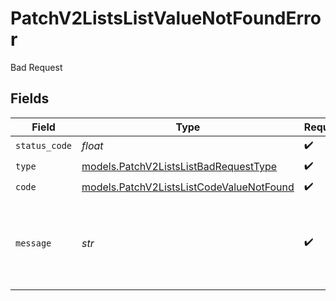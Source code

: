 # PatchV2ListsListValueNotFoundError

Bad Request


## Fields

| Field                                                                                      | Type                                                                                       | Required                                                                                   | Description                                                                                | Example                                                                                    |
| ------------------------------------------------------------------------------------------ | ------------------------------------------------------------------------------------------ | ------------------------------------------------------------------------------------------ | ------------------------------------------------------------------------------------------ | ------------------------------------------------------------------------------------------ |
| `status_code`                                                                              | *float*                                                                                    | :heavy_check_mark:                                                                         | N/A                                                                                        |                                                                                            |
| `type`                                                                                     | [models.PatchV2ListsListBadRequestType](../models/patchv2listslistbadrequesttype.md)       | :heavy_check_mark:                                                                         | N/A                                                                                        |                                                                                            |
| `code`                                                                                     | [models.PatchV2ListsListCodeValueNotFound](../models/patchv2listslistcodevaluenotfound.md) | :heavy_check_mark:                                                                         | N/A                                                                                        |                                                                                            |
| `message`                                                                                  | *str*                                                                                      | :heavy_check_mark:                                                                         | N/A                                                                                        | Workspace member with ID "50cf242c-7fa3-4cad-87d0-75b1af71c57b" not found.                 |